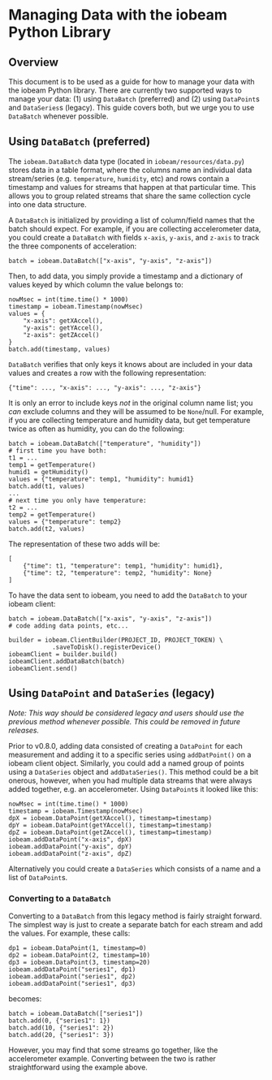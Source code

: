 # Managing Data with the iobeam Python Library

## Overview

This document is to be used as a guide for how to manage your data with
the iobeam Python library. There are currently two supported ways to
manage your data: (1) using `DataBatch` (preferred) and (2) using `DataPoint`s
and `DataSeries`s (legacy). This guide covers both, but we urge you to use
`DataBatch` whenever possible.

## Using `DataBatch` (**preferred**)

The `iobeam.DataBatch` data type (located in `iobeam/resources/data.py`) stores
data in a table format, where the columns name an individual data stream/series
(e.g. `temperature`, `humidity`, etc) and rows contain a timestamp and values for
streams that happen at that particular time. This allows you to group related streams
that share the same collection cycle into one data structure.

A `DataBatch` is initialized by providing a list of column/field names that the
batch should expect. For example, if you are collecting accelerometer data, you could
create a `DataBatch` with fields `x-axis`, `y-axis`, and `z-axis` to track the three
components of acceleration:

    batch = iobeam.DataBatch(["x-axis", "y-axis", "z-axis"])

Then, to add data, you simply provide a timestamp and a dictionary of values keyed by
which column the value belongs to:

    nowMsec = int(time.time() * 1000)
    timestamp = iobeam.Timestamp(nowMsec)
    values = {
        "x-axis": getXAccel(),
        "y-axis": getYAccel(),
        "z-axis": getZAccel()
    }
    batch.add(timestamp, values)

`DataBatch` verifies that only keys it knows about are included in your data values
and creates a row with the following representation:

    {"time": ..., "x-axis": ..., "y-axis": ..., "z-axis"}

It is only an error to include keys _not_ in the original column name list; you
_can_ exclude columns and they will be assumed to be `None`/null. For example, if
you are collecting temperature and humidity data, but get temperature twice as often
as humidity, you can do the following:

    batch = iobeam.DataBatch(["temperature", "humidity"])
    # first time you have both:
    t1 = ...
    temp1 = getTemperature()
    humid1 = getHumidity()
    values = {"temperature": temp1, "humidity": humid1}
    batch.add(t1, values)
    ...
    # next time you only have temperature:
    t2 = ...
    temp2 = getTemperature()
    values = {"temperature": temp2}
    batch.add(t2, values)

The representation of these two adds will be:

    [
        {"time": t1, "temperature": temp1, "humidity": humid1},
        {"time": t2, "temperature": temp2, "humidity": None}
    ]

To have the data sent to iobeam, you need to add the `DataBatch` to your iobeam
client:

    batch = iobeam.DataBatch(["x-axis", "y-axis", "z-axis"])
    # code adding data points, etc...

    builder = iobeam.ClientBuilder(PROJECT_ID, PROJECT_TOKEN) \
                .saveToDisk().registerDevice()
    iobeamClient = builder.build()
    iobeamClient.addDataBatch(batch)
    iobeamClient.send()


## Using `DataPoint` and `DataSeries` (**legacy**)
_Note: This way should be considered legacy and users should use the previous
method whenever possible. This could be removed in future releases._

Prior to v0.8.0, adding data consisted of creating a `DataPoint` for each measurement
and adding it to a specific series using `addDatPoint()` on a iobeam client object.
Similarly, you could add a named group of points using a `DataSeries` object and
`addDataSeries()`. This method could be a bit onerous, however, when you had multiple
data streams that were always added together, e.g. an accelerometer. Using
`DataPoint`s it looked like this:

    nowMsec = int(time.time() * 1000)
    timestamp = iobeam.Timestamp(nowMsec)
    dpX = iobeam.DataPoint(getXAccel(), timestamp=timestamp)
    dpY = iobeam.DataPoint(getYAccel(), timestamp=timestamp)
    dpZ = iobeam.DataPoint(getZAccel(), timestamp=timestamp)
    iobeam.addDataPoint("x-axis", dpX)
    iobeam.addDataPoint("y-axis", dpY)
    iobeam.addDataPoint("z-axis", dpZ)

Alternatively you could create a `DataSeries` which consists of a name and a list
of `DataPoint`s.

### Converting to a `DataBatch`

Converting to a `DataBatch` from this legacy method is fairly straight forward. The
simplest way is just to create a separate batch for each stream and add the values.
For example, these calls:

    dp1 = iobeam.DataPoint(1, timestamp=0)
    dp2 = iobeam.DataPoint(2, timestamp=10)
    dp3 = iobeam.DataPoint(3, timestamp=20)
    iobeam.addDataPoint("series1", dp1)
    iobeam.addDataPoint("series1", dp2)
    iobeam.addDataPoint("series1", dp3)

becomes:

    batch = iobeam.DataBatch(["series1"])
    batch.add(0, {"series1": 1})
    batch.add(10, {"series1": 2})
    batch.add(20, {"series1": 3})

However, you may find that some streams go together, like the accelerometer
example. Converting between the two is rather straightforward using the example
above.
